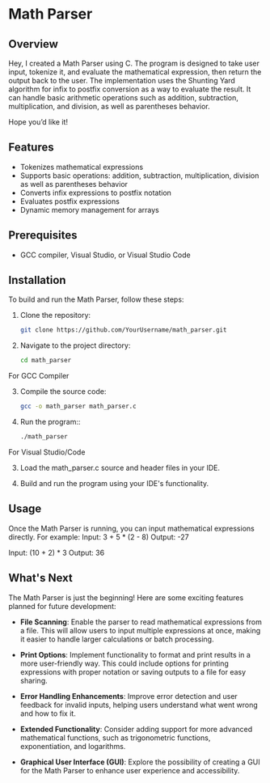 # Math Parser

## Overview

Hey, I created a Math Parser using C. The program is designed to take user input, tokenize it, and evaluate the mathematical expression, then return the output back to the user. The implementation uses the Shunting Yard algorithm for infix to postfix conversion as a way to evaluate the result. It can handle basic arithmetic operations such as addition, subtraction, multiplication, and division, as well as parentheses behavior.

Hope you’d like it!

## Features
- Tokenizes mathematical expressions
- Supports basic operations: addition, subtraction, multiplication, division as well as parentheses behavior
- Converts infix expressions to postfix notation
- Evaluates postfix expressions
- Dynamic memory management for arrays

## Prerequisites
- GCC compiler, Visual Studio, or Visual Studio Code

## Installation
To build and run the Math Parser, follow these steps:

1. Clone the repository:
   ```bash
   git clone https://github.com/YourUsername/math_parser.git
   
2. Navigate to the project directory:
   ```bash
   cd math_parser

For GCC Compiler

3. Compile the source code:
   ```bash
   gcc -o math_parser math_parser.c

4. Run the program::
   ```bash
   ./math_parser

For Visual Studio/Code

3. Load the math_parser.c source and header files in your IDE.

4. Build and run the program using your IDE's functionality.

## Usage
Once the Math Parser is running, you can input mathematical expressions directly. For example:
Input: 3 + 5 * (2 - 8) Output: -27

Input: (10 + 2) * 3 Output: 36

## What's Next
The Math Parser is just the beginning! Here are some exciting features planned for future development:

- **File Scanning**: Enable the parser to read mathematical expressions from a file. This will allow users to input multiple expressions at once, making it easier to handle larger calculations or batch processing.

- **Print Options**: Implement functionality to format and print results in a more user-friendly way. This could include options for printing expressions with proper notation or saving outputs to a file for easy sharing.

- **Error Handling Enhancements**: Improve error detection and user feedback for invalid inputs, helping users understand what went wrong and how to fix it.

- **Extended Functionality**: Consider adding support for more advanced mathematical functions, such as trigonometric functions, exponentiation, and logarithms.

- **Graphical User Interface (GUI)**: Explore the possibility of creating a GUI for the Math Parser to enhance user experience and accessibility.




  

